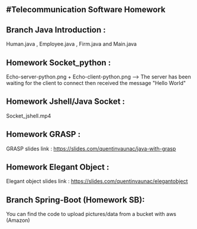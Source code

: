 #Telecommunication Software Homework
-

Branch Java Introduction : 
-
Human.java , Employee.java , Firm.java and Main.java

Homework Socket_python : 
-
Echo-server-python.png + Echo-client-python.png 
--> The server has been waiting for the client to connect then received the message "Hello World"

Homework Jshell/Java Socket : 
-
Socket_jshell.mp4

Homework GRASP :
-
GRASP slides link : https://slides.com/quentinvaunac/java-with-grasp

Homework Elegant Object : 
-
Elegant object slides link : https://slides.com/quentinvaunac/elegantobject 

Branch Spring-Boot (Homework SB):
-
You can find the code to upload pictures/data from a bucket with aws (Amazon)
